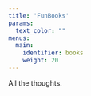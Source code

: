 ```yaml
---
title: 'FunBooks'
params:
  text_color: ""
menus:
  main:
    identifier: books
    weight: 20
---
```


All the thoughts.
